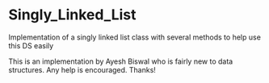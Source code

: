 # Singly_Linked_List
Implementation of a singly linked list class with several methods to help use this DS easily

This is an implementation by Ayesh Biswal who is fairly new to data structures. Any help is encouraged.
Thanks!

